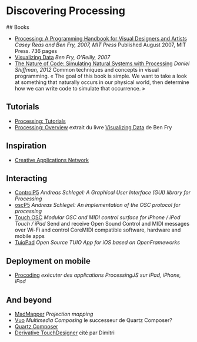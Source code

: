 # Discovering Processing

## Books

* [Processing: A Programming Handbook for Visual Designers and Artists](http://www.processing.org/books/)
  _Casey Reas and Ben Fry, 2007, MIT Press_
Published August 2007, MIT Press. 736 pages
* [Visualizing Data](http://processing.org/books/) _Ben Fry, O'Reilly, 2007_
* [The Nature of Code: Simulating Natural Systems with Processing](http://natureofcode.com)
  _Daniel Shiffman, 2012_ Common techniques and concepts in visual programming. « The goal
  of this book is simple. We want to take a look at something that naturally occurs in our
  physical world, then determine how we can write code to simulate that occurrence. »
  
## Tutorials

* [Processing: Tutorials](http://www.processing.org/tutorials/)
* [Processing: Overview](http://www.processing.org/tutorials/overview/) extrait du livre
  [Visualizing Data](http://processing.org/books/) de Ben Fry

## Inspiration

* [Creative Applications Network](http://www.creativeapplications.net)

## Interacting 

* [ControlP5](http://www.sojamo.de/libraries/controlP5/) _Andreas Schlegel: A Graphical
  User Interface (GUI) library for Processing_
* [oscP5](http://www.sojamo.de/libraries/oscP5/) _Andreas Schlegel: An implementation of the OSC protocol for processing_
* [Touch OSC](http://hexler.net/software/touchosc) _Modular OSC and MIDI control surface
  for iPhone / iPod Touch / iPad_ Send and receive Open Sound Control and MIDI messages
  over Wi-Fi and control CoreMIDI compatible software, hardware and mobile apps
* [TuioPad](https://code.google.com/p/tuiopad/) _Open Source TUIO App for iOS based
  on OpenFrameworks_

## Deployment on mobile

* [Procoding](http://procoding.audiocommander.de) _exécuter des applications ProcessingJS sur iPad, iPhone, iPod_

## And beyond

* [MadMapper](http://www.madmapper.com) _Projection mapping_
* [Vuo](http://vuo.org) _Multimedia Composing_ le successeur de Quartz Composer?
* [Quartz Composer](http://en.wikipedia.org/wiki/Quartz_Composer)
* [Derivative TouchDesigner](https://www.derivative.ca) cité par Dimitri
